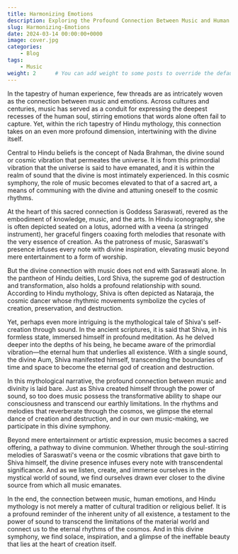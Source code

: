 ```yaml
---
title: Harmonizing Emotions 
description: Exploring the Profound Connection Between Music and Human Emotions.
slug: Harmonizing-Emotions
date: 2024-03-14 00:00:00+0000
image: cover.jpg 
categories:
    - Blog
tags:
    - Music
weight: 2      # You can add weight to some posts to override the default sorting (date descending)
---
```


In the tapestry of human experience, few threads are as intricately woven as the connection between music and emotions. Across cultures and centuries, music has served as a conduit for expressing the deepest recesses of the human soul, stirring emotions that words alone often fail to capture. Yet, within the rich tapestry of Hindu mythology, this connection takes on an even more profound dimension, intertwining with the divine itself.

Central to Hindu beliefs is the concept of Nada Brahman, the divine sound or cosmic vibration that permeates the universe. It is from this primordial vibration that the universe is said to have emanated, and it is within the realm of sound that the divine is most intimately experienced. In this cosmic symphony, the role of music becomes elevated to that of a sacred art, a means of communing with the divine and attuning oneself to the cosmic rhythms.

At the heart of this sacred connection is Goddess Saraswati, revered as the embodiment of knowledge, music, and the arts. In Hindu iconography, she is often depicted seated on a lotus, adorned with a veena (a stringed instrument), her graceful fingers coaxing forth melodies that resonate with the very essence of creation. As the patroness of music, Saraswati's presence infuses every note with divine inspiration, elevating music beyond mere entertainment to a form of worship.

But the divine connection with music does not end with Saraswati alone. In the pantheon of Hindu deities, Lord Shiva, the supreme god of destruction and transformation, also holds a profound relationship with sound. According to Hindu mythology, Shiva is often depicted as Nataraja, the cosmic dancer whose rhythmic movements symbolize the cycles of creation, preservation, and destruction.

Yet, perhaps even more intriguing is the mythological tale of Shiva's self-creation through sound. In the ancient scriptures, it is said that Shiva, in his formless state, immersed himself in profound meditation. As he delved deeper into the depths of his being, he became aware of the primordial vibration—the eternal hum that underlies all existence. With a single sound, the divine Aum, Shiva manifested himself, transcending the boundaries of time and space to become the eternal god of creation and destruction.

In this mythological narrative, the profound connection between music and divinity is laid bare. Just as Shiva created himself through the power of sound, so too does music possess the transformative ability to shape our consciousness and transcend our earthly limitations. In the rhythms and melodies that reverberate through the cosmos, we glimpse the eternal dance of creation and destruction, and in our own music-making, we participate in this divine symphony.

Beyond mere entertainment or artistic expression, music becomes a sacred offering, a pathway to divine communion. Whether through the soul-stirring melodies of Saraswati's veena or the cosmic vibrations that gave birth to Shiva himself, the divine presence infuses every note with transcendental significance. And as we listen, create, and immerse ourselves in the mystical world of sound, we find ourselves drawn ever closer to the divine source from which all music emanates.

In the end, the connection between music, human emotions, and Hindu mythology is not merely a matter of cultural tradition or religious belief. It is a profound reminder of the inherent unity of all existence, a testament to the power of sound to transcend the limitations of the material world and connect us to the eternal rhythms of the cosmos. And in this divine symphony, we find solace, inspiration, and a glimpse of the ineffable beauty that lies at the heart of creation itself.

<script src="https://giscus.app/client.js"
        data-repo="Aditya-dom/arawn.github.io"
        data-repo-id="R_kgDOLeAbmQ"
        data-category="General"
        data-category-id="DIC_kwDOLeAbmc4CeCQd"
        data-mapping="title"
        data-strict="0"
        data-reactions-enabled="1"
        data-emit-metadata="1"
        data-input-position="top"
        data-theme="dark_dimmed"
        data-lang="en"
        data-loading="lazy"
        crossorigin="anonymous"
        async>
</script>